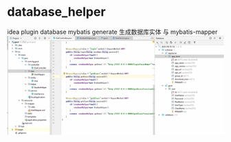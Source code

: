 # database_helper
idea plugin database mybatis generate 生成数据库实体 与 mybatis-mapper
![输入图片说明](https://github.com/conesat/database_helper/blob/master/rec/rec.gif "在这里输入图片标题")
